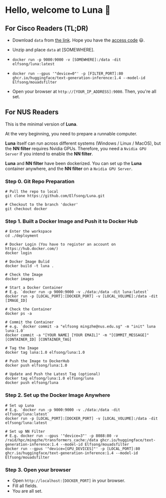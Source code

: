 # Hello, welcome to Luna 🌙

## For Cisco Readers (TL;DR)

* Download `data` from [the link](https://mynbox.nus.edu.sg/u/hbmxb6y5sUWXubFB/dd83324d-b5b4-4545-ae44-63c51579a543?l). Hope you have the [access code](mailto:mingzhe@nus.edu.sg) 😃.

* Unzip and place `data` at [SOMEWHERE]. 

* `docker run -p 9000:9000 -v [SOMEWHERE]:/data -dit elfsong/luna:latest`

* `docker run --gpus '"device=0"' -p [FILTER_PORT]:80 ghcr.io/huggingface/text-generation-inference:1.4 --model-id Elfsong/mouadsfilter`

* Open your browser at `http://[YOUR_IP_ADDRESS]:9000`. Then, you're all set.

## For NUS Readers

This is the minimal version of **Luna**.

At the very beginning, you need to prepare a runnable computer. 

**Luna** itself can run across different systems (Windows / Linux / MacOS), but the **NN filter** requires Nvidia GPUs. Therefore, you need a `Nvidia GPU Server` if you intend to enable the **NN filter**.

**Luna** and **NN filter** have been dockerized. You can set up the **Luna** container anywhere, and the **NN filter** on a `Nvidia GPU Server`.

### Step 0. Git Repo Preparation
```shell
# Pull the repo to local
git clone https://github.com/Elfsong/Luna.git

# Checkout to the branch 'docker'
git checkout docker
```

### Step 1. Built a Docker Image and Push it to Docker Hub
```shell
# Enter the workspace
cd ./deployment

# Docker Login (You have to register an account on https://hub.docker.com/)
docker login 

# Docker Image Bulid
docker build -t luna .

# Check the Image
docker images

# Start a Docker Container
# E.g. `docker run -p 9000:9000 -v ./data:/data -dit luna:latest`
docker run -p [LOCAL_PORT]:[DOCKER_PORT] -v [LOCAL_VOLUME]:/data -dit [IMAGE_ID]

# Check the Container
docker ps -a

# Commit the Container
# e.g. `docker commit -a "elfsong mingzhe@nus.edu.sg" -m "init" luna luna:1.0`
docker commit -a "[YOUR NAME] [YOUR EMAIL]" -m "[COMMIT_MESSAGE]" [CONTAINER_ID] [CONTAINER_TAG]

# Tag the Image
docker tag luna:1.0 elfsong/luna:1.0

# Push the Image to DockerHub
docker push elfsong/luna:1.0

# Update and Push the Latest Tag (optional)
docker tag elfsong/luna:1.0 elfsong/luna
docker push elfsong/luna
```

### Step 2. Set up the Docker Image Anywhere
```shell
# Set up Luna
# E.g. `docker run -p 9000:9000 -v ./data:/data -dit elfsong/luna:latest`
docker run -p [LOCAL_PORT]:[DOCKER_PORT] -v [LOCAL_VOLUME]:/data -dit elfsong/luna:latest

# Set up NN Filter
# E.g. docker run --gpus '"device=3"' -p 8088:80 -v /raid/hpc/mingzhe/transformers_cache:/data ghcr.io/huggingface/text-generation-inference:1.4 --model-id Elfsong/mouadsfilter
docker run --gpus '"device=[GPU_DEVICES]"' -p [LOCAL_PORT]:80 ghcr.io/huggingface/text-generation-inference:1.4 --model-id Elfsong/mouadsfilter
```

### Step 3. Open your browser
* Open `http://localhost:[DOCKER_PORT]` in your browser.
* Fill all fields.
* You are all set.
